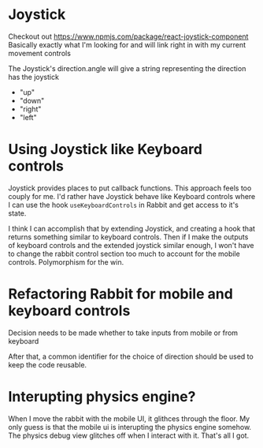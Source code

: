# Joystick
Checkout out https://www.npmjs.com/package/react-joystick-component
Basically exactly what I'm looking for and will link right in with my current movement controls

The Joystick's direction.angle will give a string representing the direction has the joystick
- "up"
- "down"
- "right"
- "left"

# Using Joystick like Keyboard controls
Joystick provides places to put callback functions. This approach feels too couply for me. I'd rather have Joystick behave like Keyboard controls where I can use the hook `useKeyboardControls` in Rabbit and get access to it's state. 

I think I can accomplish that by extending Joystick, and creating a hook that returns something similar to keyboard controls. Then if I make the outputs of keyboard controls and the extended joystick similar enough, I won't have to change the rabbit control section too much to account for the mobile controls. Polymorphism for the win.

# Refactoring Rabbit for mobile and keyboard controls
Decision needs to be made whether to take inputs from mobile or from keyboard

After that, a common identifier for the choice of direction should be used to keep the code reusable. 

# Interupting physics engine?
When I move the rabbit with the mobile UI, it glithces through the floor. My only guess is that the mobile ui is interupting the physics engine somehow. The physics debug view glitches off when I interact with it. That's all I got.
